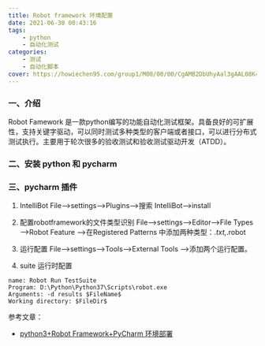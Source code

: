 ```yaml
---
title: Robot framework 环境配置
date: 2021-06-30 00:43:16
tags:
    - python
    - 自动化测试
categories:
    - 测试
    - 自动化脚本
cover: https://howiechen95.com/group1/M00/00/00/CgAMB2DbUhyAal3gAAL08K4etkA976.jpg
---
```


### 一、介绍

Robot Famework 是一款python编写的功能自动化测试框架。具备良好的可扩展性，支持关键字驱动，可以同时测试多种类型的客户端或者接口，可以进行分布式测试执行。主要用于轮次很多的验收测试和验收测试驱动开发（ATDD）。

### 二、安装 python 和 pycharm

### 三、pycharm 插件

1. IntelliBot
File—>settings—>Plugins—>搜索 IntelliBot—>install

2. 配置robotframework的文件类型识别 
File—>settings—>Editor—>File Types  -->Robot Feature –>在Registered Patterns 中添加两种类型：*.txt,*.robot

3. 运行配置
File—>settings—>Tools—>External Tools –>添加两个运行配置。

4. suite 运行时配置

```
name: Robot Run TestSuite    
Program: D:\Python\Python37\Scripts\robot.exe     
Arguments: -d results $FileName$    
Working directory: $FileDir$    
```

参考文章：     
* [python3+Robot Framework+PyCharm 环境部署](https://www.cnblogs.com/emma-lucas/p/11231722.html)
